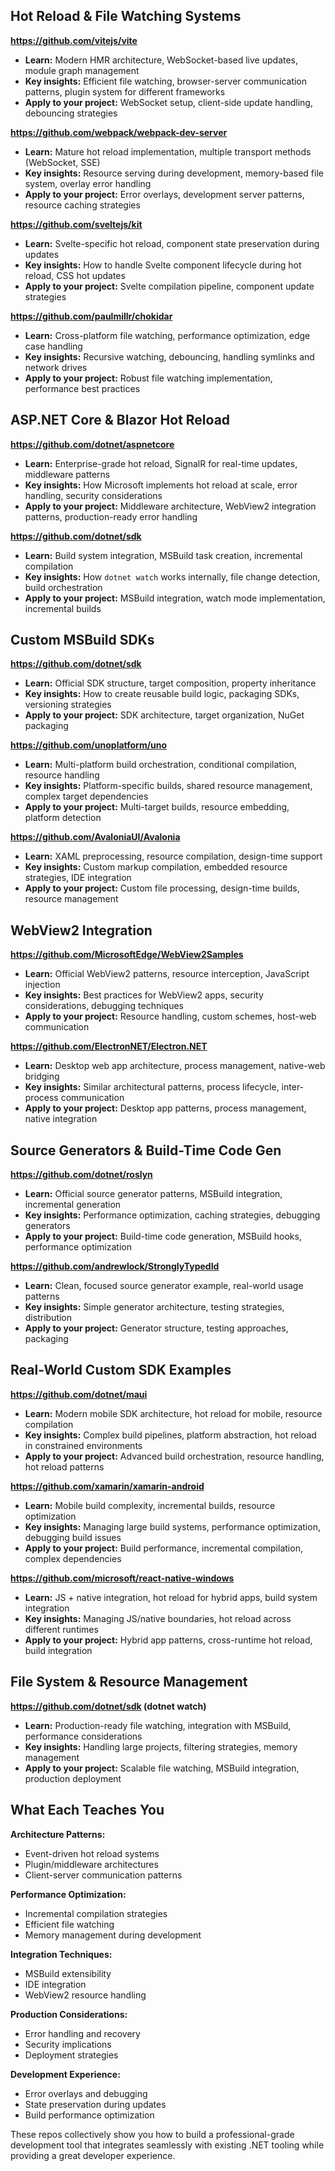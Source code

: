 ## Hot Reload & File Watching Systems

**https://github.com/vitejs/vite**
- **Learn:** Modern HMR architecture, WebSocket-based live updates, module graph management
- **Key insights:** Efficient file watching, browser-server communication patterns, plugin system for different frameworks
- **Apply to your project:** WebSocket setup, client-side update handling, debouncing strategies

**https://github.com/webpack/webpack-dev-server**
- **Learn:** Mature hot reload implementation, multiple transport methods (WebSocket, SSE)
- **Key insights:** Resource serving during development, memory-based file system, overlay error handling
- **Apply to your project:** Error overlays, development server patterns, resource caching strategies

**https://github.com/sveltejs/kit**
- **Learn:** Svelte-specific hot reload, component state preservation during updates
- **Key insights:** How to handle Svelte component lifecycle during hot reload, CSS hot updates
- **Apply to your project:** Svelte compilation pipeline, component update strategies

**https://github.com/paulmillr/chokidar**
- **Learn:** Cross-platform file watching, performance optimization, edge case handling
- **Key insights:** Recursive watching, debouncing, handling symlinks and network drives
- **Apply to your project:** Robust file watching implementation, performance best practices

## ASP.NET Core & Blazor Hot Reload

**https://github.com/dotnet/aspnetcore**
- **Learn:** Enterprise-grade hot reload, SignalR for real-time updates, middleware patterns
- **Key insights:** How Microsoft implements hot reload at scale, error handling, security considerations
- **Apply to your project:** Middleware architecture, WebView2 integration patterns, production-ready error handling

**https://github.com/dotnet/sdk**
- **Learn:** Build system integration, MSBuild task creation, incremental compilation
- **Key insights:** How `dotnet watch` works internally, file change detection, build orchestration
- **Apply to your project:** MSBuild integration, watch mode implementation, incremental builds

## Custom MSBuild SDKs

**https://github.com/dotnet/sdk**
- **Learn:** Official SDK structure, target composition, property inheritance
- **Key insights:** How to create reusable build logic, packaging SDKs, versioning strategies
- **Apply to your project:** SDK architecture, target organization, NuGet packaging

**https://github.com/unoplatform/uno**
- **Learn:** Multi-platform build orchestration, conditional compilation, resource handling
- **Key insights:** Platform-specific builds, shared resource management, complex target dependencies
- **Apply to your project:** Multi-target builds, resource embedding, platform detection

**https://github.com/AvaloniaUI/Avalonia**
- **Learn:** XAML preprocessing, resource compilation, design-time support
- **Key insights:** Custom markup compilation, embedded resource strategies, IDE integration
- **Apply to your project:** Custom file processing, design-time builds, resource management

## WebView2 Integration

**https://github.com/MicrosoftEdge/WebView2Samples**
- **Learn:** Official WebView2 patterns, resource interception, JavaScript injection
- **Key insights:** Best practices for WebView2 apps, security considerations, debugging techniques
- **Apply to your project:** Resource handling, custom schemes, host-web communication

**https://github.com/ElectronNET/Electron.NET**
- **Learn:** Desktop web app architecture, process management, native-web bridging
- **Key insights:** Similar architectural patterns, process lifecycle, inter-process communication
- **Apply to your project:** Desktop app patterns, process management, native integration

## Source Generators & Build-Time Code Gen

**https://github.com/dotnet/roslyn**
- **Learn:** Official source generator patterns, MSBuild integration, incremental generation
- **Key insights:** Performance optimization, caching strategies, debugging generators
- **Apply to your project:** Build-time code generation, MSBuild hooks, performance optimization

**https://github.com/andrewlock/StronglyTypedId**
- **Learn:** Clean, focused source generator example, real-world usage patterns
- **Key insights:** Simple generator architecture, testing strategies, distribution
- **Apply to your project:** Generator structure, testing approaches, packaging

## Real-World Custom SDK Examples

**https://github.com/dotnet/maui**
- **Learn:** Modern mobile SDK architecture, hot reload for mobile, resource compilation
- **Key insights:** Complex build pipelines, platform abstraction, hot reload in constrained environments
- **Apply to your project:** Advanced build orchestration, resource handling, hot reload patterns

**https://github.com/xamarin/xamarin-android**
- **Learn:** Mobile build complexity, incremental builds, resource optimization
- **Key insights:** Managing large build systems, performance optimization, debugging build issues
- **Apply to your project:** Build performance, incremental compilation, complex dependencies

**https://github.com/microsoft/react-native-windows**
- **Learn:** JS + native integration, hot reload for hybrid apps, build system integration
- **Key insights:** Managing JS/native boundaries, hot reload across different runtimes
- **Apply to your project:** Hybrid app patterns, cross-runtime hot reload, build integration

## File System & Resource Management

**https://github.com/dotnet/sdk (dotnet watch)**
- **Learn:** Production-ready file watching, integration with MSBuild, performance considerations
- **Key insights:** Handling large projects, filtering strategies, memory management
- **Apply to your project:** Scalable file watching, MSBuild integration, production deployment

## What Each Teaches You

**Architecture Patterns:**
- Event-driven hot reload systems
- Plugin/middleware architectures
- Client-server communication patterns

**Performance Optimization:**
- Incremental compilation strategies
- Efficient file watching
- Memory management during development

**Integration Techniques:**
- MSBuild extensibility
- IDE integration
- WebView2 resource handling

**Production Considerations:**
- Error handling and recovery
- Security implications
- Deployment strategies

**Development Experience:**
- Error overlays and debugging
- State preservation during updates
- Build performance optimization

These repos collectively show you how to build a professional-grade development tool that integrates seamlessly with existing .NET tooling while providing a great developer experience.